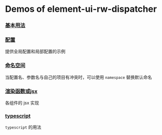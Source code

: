 # Demos of element-ui-rw-dispatcher

### [基本用法](./base)

### [配置](./configuaration)

提供全局配置和局部配置的示例

### [命名空间](./namespace)

当配置名、参数名与自己的项目有冲突时，可以使用 `namespace` 替换默认命名

### [渲染函数或jsx](./jsx)
各组件的 jsx 实现

### [typescript](./ts)

`typescript` 的用法
